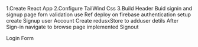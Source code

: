 1.Create React App
2.Configure TailWind Css
3.Build Header
Buid signin and signup page
forn validation
use Ref
deploy on firebase 
authentication setup
create Signup user Account
Create redusxStore to adduser detils
After Sign-in navigate to browse page
implemented Signout


Login Form






